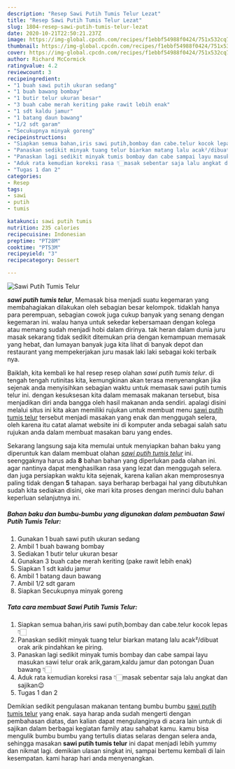 ```yaml
---
description: "Resep Sawi Putih Tumis Telur Lezat"
title: "Resep Sawi Putih Tumis Telur Lezat"
slug: 1804-resep-sawi-putih-tumis-telur-lezat
date: 2020-10-21T22:50:21.237Z
image: https://img-global.cpcdn.com/recipes/f1ebbf54988f0424/751x532cq70/sawi-putih-tumis-telur-foto-resep-utama.jpg
thumbnail: https://img-global.cpcdn.com/recipes/f1ebbf54988f0424/751x532cq70/sawi-putih-tumis-telur-foto-resep-utama.jpg
cover: https://img-global.cpcdn.com/recipes/f1ebbf54988f0424/751x532cq70/sawi-putih-tumis-telur-foto-resep-utama.jpg
author: Richard McCormick
ratingvalue: 4.2
reviewcount: 3
recipeingredient:
- "1 buah sawi putih ukuran sedang"
- "1 buah bawang bombay"
- "1 butir telur ukuran besar"
- "3 buah cabe merah keriting pake rawit lebih enak"
- "1 sdt kaldu jamur"
- "1 batang daun bawang"
- "1/2 sdt garam"
- "Secukupnya minyak goreng"
recipeinstructions:
- "Siapkan semua bahan,iris sawi putih,bombay dan cabe.telur kocok lepas 👇🏻"
- "Panaskan sedikit minyak tuang telur biarkan matang lalu acak²/dibuat orak arik pindahkan ke piring."
- "Panaskan lagi sedikit minyak tumis bombay dan cabe sampai layu masukan sawi telur orak arik,garam,kaldu jamur dan potongan Duan bawang 👇🏻"
- "Aduk rata kemudian koreksi rasa 👇🏻masak sebentar saja lalu angkat dan sajikan😉"
- "Tugas 1 dan 2"
categories:
- Resep
tags:
- sawi
- putih
- tumis

katakunci: sawi putih tumis 
nutrition: 235 calories
recipecuisine: Indonesian
preptime: "PT28M"
cooktime: "PT53M"
recipeyield: "3"
recipecategory: Dessert

---
```



![Sawi Putih Tumis Telur](https://img-global.cpcdn.com/recipes/f1ebbf54988f0424/751x532cq70/sawi-putih-tumis-telur-foto-resep-utama.jpg)

<b><i>sawi putih tumis telur</i></b>, Memasak bisa menjadi suatu kegemaran yang membahagiakan dilakukan oleh sebagian besar kelompok. tidaklah hanya para perempuan, sebagian cowok juga cukup banyak yang senang dengan kegemaran ini. walau hanya untuk sekedar kebersamaan dengan kolega atau memang sudah menjadi hobi dalam dirinya. tak heran dalam dunia juru masak sekarang tidak sedikit ditemukan pria dengan kemampuan memasak yang hebat, dan lumayan banyak juga kita lihat di banyak depot dan restaurant yang mempekerjakan juru masak laki laki sebagai koki terbaik nya.



Baiklah, kita kembali ke hal resep resep olahan <i>sawi putih tumis telur</i>. di tengah tengah rutinitas kita, kemungkinan akan terasa menyenangkan jika sejenak anda menyisihkan sebagian waktu untuk memasak sawi putih tumis telur ini. dengan kesuksesan kita dalam memasak makanan tersebut, bisa menjadikan diri anda bangga oleh hasil makanan anda sendiri. apalagi disini melalui situs ini kita akan memiliki rujukan untuk membuat menu <u>sawi putih tumis telur</u> tersebut menjadi masakan yang enak dan menggugah selera, oleh karena itu catat alamat website ini di komputer anda sebagai salah satu rujukan anda dalam membuat masakan baru yang endes.


Sekarang langsung saja kita memulai untuk menyiapkan bahan baku yang diperuntuk kan dalam membuat olahan <u><i>sawi putih tumis telur</i></u> ini. seenggaknya harus ada <b>8</b> bahan bahan yang diperlukan pada olahan ini. agar nantinya dapat menghasilkan rasa yang lezat dan menggugah selera. dan juga persiapkan waktu kita sejenak, karena kalian akan memprosesnya paling tidak dengan <b>5</b> tahapan. saya berharap berbagai hal yang dibutuhkan sudah kita sediakan disini, oke mari kita proses dengan merinci dulu bahan keperluan selanjutnya ini.

<!--inarticleads1-->

##### Bahan baku dan bumbu-bumbu yang digunakan dalam pembuatan Sawi Putih Tumis Telur:

1. Gunakan 1 buah sawi putih ukuran sedang
1. Ambil 1 buah bawang bombay
1. Sediakan 1 butir telur ukuran besar
1. Gunakan 3 buah cabe merah keriting (pake rawit lebih enak)
1. Siapkan 1 sdt kaldu jamur
1. Ambil 1 batang daun bawang
1. Ambil 1/2 sdt garam
1. Siapkan Secukupnya minyak goreng




<!--inarticleads2-->

##### Tata cara membuat Sawi Putih Tumis Telur:

1. Siapkan semua bahan,iris sawi putih,bombay dan cabe.telur kocok lepas 👇🏻
1. Panaskan sedikit minyak tuang telur biarkan matang lalu acak²/dibuat orak arik pindahkan ke piring.
1. Panaskan lagi sedikit minyak tumis bombay dan cabe sampai layu masukan sawi telur orak arik,garam,kaldu jamur dan potongan Duan bawang 👇🏻
1. Aduk rata kemudian koreksi rasa 👇🏻masak sebentar saja lalu angkat dan sajikan😉
1. Tugas 1 dan 2




Demikian sedikit pengulasan makanan tentang bumbu bumbu <u>sawi putih tumis telur</u> yang enak. saya harap anda sudah mengerti dengan pembahasan diatas, dan kalian dapat mengulanginya di acara lain untuk di sajikan dalam berbagai kegiatan family atau sahabat kamu. kamu bisa mengulik bumbu bumbu yang tertulis diatas selaras dengan selera anda, sehingga masakan <b>sawi putih tumis telur</b> ini dapat menjadi lebih yummy dan nikmat lagi. demikian ulasan singkat ini, sampai bertemu kembali di lain kesempatan. kami harap hari anda menyenangkan.
